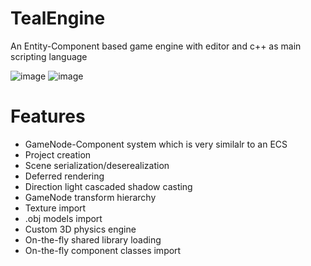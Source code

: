 # TealEngine
An Entity-Component based game engine with editor and c++ as main scripting language

![image](https://github.com/CataractJustice/TealEngine/assets/61472497/ade27c11-469c-4457-9f12-e68c517c1a48)
![image](https://github.com/CataractJustice/TealEngine/assets/61472497/11310e65-88fa-4032-bbe1-88e3e1c304d1)

# Features
- GameNode-Component system which is very similalr to an ECS
- Project creation
- Scene serialization/deserealization
- Deferred rendering
- Direction light cascaded shadow casting
- GameNode transform hierarchy
- Texture import
- .obj models import
- Custom 3D physics engine
- On-the-fly shared library loading
- On-the-fly component classes import
